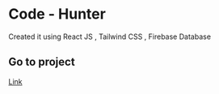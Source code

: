 

# Code - Hunter

Created it using React JS , Tailwind CSS , Firebase Database
## Go to project

[Link]([https://sarthakgit21.github.io/CinemaHood/](https://sarthakgit21-cinemahod.netlify.app/)https://sarthakgit21-cinemahod.netlify.app/])

